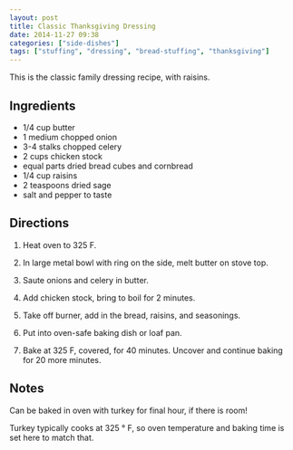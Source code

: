 ```yaml
---
layout: post
title: Classic Thanksgiving Dressing
date: 2014-11-27 09:38
categories: ["side-dishes"]
tags: ["stuffing", "dressing", "bread-stuffing", "thanksgiving"]
---
```

This is the classic family dressing recipe, with raisins.

## Ingredients

* 1/4 cup butter
* 1 medium chopped onion
* 3-4 stalks chopped celery
* 2 cups chicken stock
* equal parts dried bread cubes and cornbread
* 1/4 cup raisins
* 2 teaspoons dried sage
* salt and pepper to taste

## Directions

1. Heat oven to 325 F.

2. In large metal bowl with ring on the side, melt butter on stove top.

3. Saute onions and celery in butter.

4. Add chicken stock, bring to boil for 2 minutes.

5. Take off burner, add in the bread, raisins, and seasonings.

6. Put into oven-safe baking dish or loaf pan.

7. Bake at 325 F, covered, for 40 minutes. Uncover and continue baking for 20 more minutes.


## Notes

Can be baked in oven with turkey for final hour, if there is room!

Turkey typically cooks at 325 &deg; F, so oven temperature and baking time is set here to match that.
